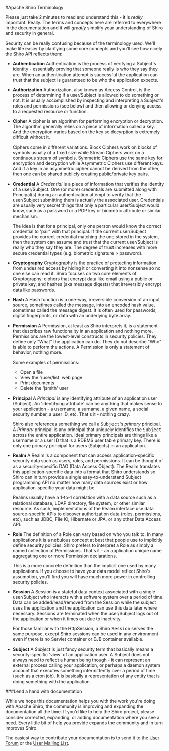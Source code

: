 <a name="Terminology-ApacheShiroTerminology"></a>
#Apache Shiro Terminology

Please just take 2 minutes to read and understand this - it is <em>really</em> important.  Really.  The terms and concepts here are referred to everywhere in the documentation and it will <em>greatly</em> simplify your understanding of Shiro and security in general.

Security can be really confusing because of the terminology used.  We'll make life easier by clarifying some core concepts and you'll see how nicely the Shiro API reflects them:

<a name="Terminology-authentication"></a>
* **Authentication**
Authentication is the process of verifying a Subject's identity - essentially proving that someone really is who they say they are.  When an authentication attempt is successful the application can trust that the subject is guaranteed to be who the application expects.

<a name="Terminology-authorization"></a>
* **Authorization**
Authorization, also known as Access Control, is the process of determining if a user/Subject is allowed to do something or not.  It is usually accomplished by inspecting and interpreting a Subject's roles and permissions (see below) and then allowing or denying access to a requested resource or function.

<a name="Terminology-cipher"></a>
* **Cipher**
A cipher is an algorithm for performing encryption or decryption.  The algorithm generally relies on a piece of information called a key. And the encryption varies based on the key so decyrption is extremely difficult without it.  

    Ciphers come in different variations.  Block Ciphers work on blocks of symbols usually of a fixed size while Stream Ciphers work on a continuous stream of symbols.  Symmetric Ciphers use the same key for encryption and decryption while Asymmetric Ciphers use different keys.  And if a key in an asymmetric cipher cannot be derived from the other, then one can be shared publicly creating public/private key pairs.

<a name="Terminology-credential"></a>
* **Credential**
A <em>Credential</em> is a piece of information that verifies the identity of a user/Subject.  One (or more) credentials are submitted along with Principal(s) during an authentication attempt to verify that the user/Subject submitting them is actually the associated user.  Credentials are usually very secret things that only a particular user/Subject would know, such as a password or a PGP key or biometric attribute or similar mechanism.  

    The idea is that for a principal, only one person would know the correct credential to 'pair' with that principal.  If the current user/Subject provides the correct credential matching the one stored in the system, then the system can assume and trust that the current user/Subject is really who they say they are.  The degree of trust increases with more secure credential types (e.g. biometric signature &gt; password).

<a name="Terminology-cryptography"></a>
* **Cryptography**
Cryptography is the practice of protecting information from undesired access by hiding it or converting it into nonsense so no one else can read it. Shiro focuses on two core elements of Cryptography: ciphers that encrypt data like email using a public or private key, and hashes (aka message digests) that irreversibly encrypt data like passwords.

<a name="Terminology-hash"></a>
* **Hash**
A Hash function is a one-way, irreversible conversion of an input source, sometimes called the message, into an encoded hash value, sometimes called the message digest. It is often used for passwords, digital fingerprints, or data with an underlying byte array.  

<a name="Terminology-permission"></a>
* **Permission**
A Permission, at least as Shiro interprets it, is a statement that describes raw functionality in an application and nothing more.  Permissions are the lowest-level constructs in security policies.  They define only "What" the application can do.  They do not describe "Who" is able to perform the actions.  A Permission is only a statement of behavior, nothing more.

    Some examples of permissions:
    
    - Open a file
    - View the '/user/list' web page
    - Print documents
    - Delete the 'jsmith' user

<a name="Terminology-principal"></a>
* **Principal**
A <em>Principal</em> is any identifying attribute of an application user (Subject).  An 'identifying attribute' can be anything that makes sense to your application - a username, a surname, a given name, a social security number, a user ID, etc.  That's it - nothing crazy.  

    Shiro also references something we call a <tt>Subject</tt>'s <em>primary</em> principal.  A <em>Primary</em> principal is any principal that uniquely identifies the <tt>Subject</tt> across the entire application.  Ideal primary principals are things like a username or a user ID that is a RDBMS user table primary key.  There is only one primary principal for users (Subjects) in an application.

<a name="Terminology-realm"></a>
* **Realm**
A Realm is a component that can access application-specific security data such as users, roles, and permissions. It can be thought of as a security-specific DAO (Data Access Object).  The Realm translates this application-specific data into a format that Shiro understands so Shiro can in turn provide a single easy-to-understand Subject programming API no matter how many data sources exist or how application-specific your data might be.

    Realms usually have a 1-to-1 correlation with a data source such as a relational database, LDAP directory, file system, or other similar resource. As such, implementations of the Realm interface use data source-specific APIs to discover authorization data (roles, permissions, etc), such as JDBC, File IO, Hibernate or JPA, or any other Data Access API.

<a name="Terminology-role"></a>
* **Role**
The definition of a Role can vary based on who you talk to.  In many applications it is a nebulous concept at best that people use to implicitly define security policies.  Shiro prefers to interpret a Role as simply a named collection of Permissions.  That's it - an application unique name aggregating one or more Permission declarations.  

    This is a more concrete definition than the implicit one used by many applications.  If you choose to have your data model reflect Shiro's assumption, you'll find you will have much more power in controlling security policies.

<a name="Terminology-session"></a>
* **Session**
A Session is a stateful data context associated with a single user/Subject who interacts with a software system over a period of time.  Data can be added/read/removed from the Session while the subject uses the application and the application can use this data later where necessary.  Sessions are terminated when the user/Subject logs out of the application or when it times out due to inactivity.  

    For those familiar with the HttpSession, a Shiro <tt>Session</tt> serves the same purpose, except Shiro sessions can be used in any environment even if there is no Servlet container or EJB container available.

<a name="Terminology-subject"></a>
* **Subject**
A <em>Subject</em> is just fancy security term that basically means a security-specific 'view' of an application user.  A Subject does not always need to reflect a human being though - it can represent an external process calling your application, or perhaps a daemon system account that executes something intermittently over a period of time (such as a cron job).  It is basically a representation of any entity that is doing something with the application.


<a name="Terminology-Lendahandwithdocumentation"></a>
###Lend a hand with documentation

While we hope this documentation helps you with the work you're doing with Apache Shiro, the community is improving and expanding the documentation all the time.  If you'd like to help the Shiro project, please consider corrected, expanding, or adding documentation where you see a need. Every little bit of help you provide expands the community and in turn improves Shiro.

The easiest way to contribute your documentation is to send it to the <a class="external-link" href="http://shiro-user.582556.n2.nabble.com/" rel="nofollow">User Forum</a> or the <a href="mailing-lists.html" title="Mailing Lists">User Mailing List</a>.

<input type="hidden" id="ghEditPage" value="terminology.md"></input>

